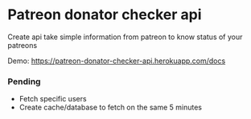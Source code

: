 # Patreon donator checker api

Create api take simple information from patreon to know status of your patreons

Demo: https://patreon-donator-checker-api.herokuapp.com/docs

### Pending
- Fetch specific users
- Create cache/database to fetch on the same 5 minutes
  